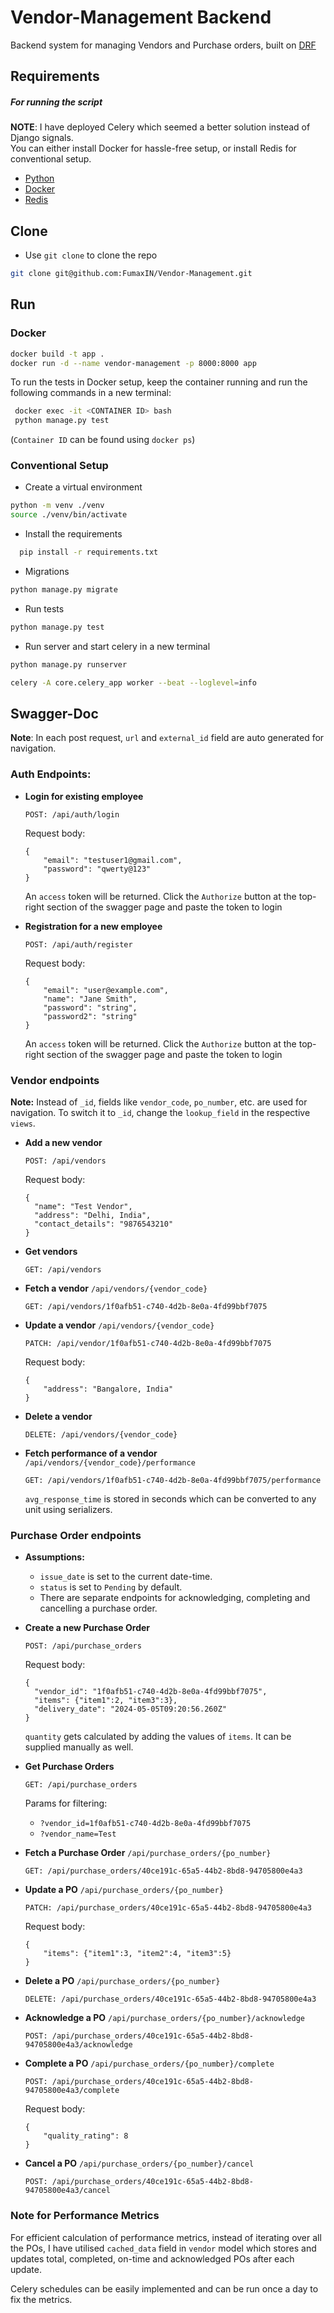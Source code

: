 # Vendor-Management Backend

Backend system for managing Vendors and Purchase orders, built on [DRF](https://www.django-rest-framework.org/)

## Requirements

##### For running the script

**NOTE**: I have deployed Celery which seemed a better solution instead of Django signals. <br />
You can either install Docker for hassle-free setup, or install  Redis for conventional setup.


- [Python](https://www.python.org/downloads/)
- [Docker](https://docs.docker.com/get-docker/)
- [Redis](https://redis.io/download)


## Clone

* Use `git clone` to clone the repo
```bash
git clone git@github.com:FumaxIN/Vendor-Management.git
```

## Run

### Docker
```bash
docker build -t app .
docker run -d --name vendor-management -p 8000:8000 app
```

To run the tests in Docker setup, keep the container running and run the following commands in a new terminal:
```bash
 docker exec -it <CONTAINER ID> bash
 python manage.py test
```
(`Container ID` can be found using `docker ps`)

### Conventional Setup

* Create a virtual environment
```bash
python -m venv ./venv
source ./venv/bin/activate
```

* Install the requirements
```bash
  pip install -r requirements.txt
```
* Migrations
```bash
python manage.py migrate
```
* Run tests
```bash
python manage.py test
```
* Run server and start celery in a new terminal
```bash
python manage.py runserver
```
```bash
celery -A core.celery_app worker --beat --loglevel=info
```



## Swagger-Doc

**Note**: In each post request, `url` and `external_id` field are auto generated for navigation. <br />

### Auth Endpoints:
* **Login for existing employee**
    ```
    POST: /api/auth/login
    ```
   Request body:
    ```
    {
        "email": "testuser1@gmail.com",
        "password": "qwerty@123"
    }
    ```
   An `access` token will be returned. 
   Click the `Authorize` button at the top-right section of the swagger page and paste the token to login


* **Registration for a new employee**
    ```
    POST: /api/auth/register
    ```
    Request body:
    ```
    {
        "email": "user@example.com",
        "name": "Jane Smith",
        "password": "string",
        "password2": "string"
    }
    ```
  An `access` token will be returned.
  Click the `Authorize` button at the top-right section of the swagger page and paste the token to login

### Vendor endpoints

**Note:** Instead of `_id`, fields like `vendor_code`, `po_number`, etc. are used for navigation. To switch it to `_id`, change the `lookup_field` in the respective `views`.

* **Add a new vendor**
    ```
    POST: /api/vendors
    ```
    Request body:
    ```
    {
      "name": "Test Vendor",
      "address": "Delhi, India",
      "contact_details": "9876543210"
    }
    ```

* **Get vendors**
    ```
    GET: /api/vendors
    ```

* **Fetch a vendor** `/api/vendors/{vendor_code}`
    ```
    GET: /api/vendors/1f0afb51-c740-4d2b-8e0a-4fd99bbf7075
    ```


* **Update a vendor** `/api/vendors/{vendor_code}`
    ```
    PATCH: /api/vendor/1f0afb51-c740-4d2b-8e0a-4fd99bbf7075
    ```
  Request body:
    ```
    {
        "address": "Bangalore, India"
    }
    ```

* **Delete a vendor**
    ```
    DELETE: /api/vendors/{vendor_code}
    ```
  
* **Fetch performance of a vendor** `/api/vendors/{vendor_code}/performance`
    ```
    GET: /api/vendors/1f0afb51-c740-4d2b-8e0a-4fd99bbf7075/performance
    ```
  `avg_response_time` is stored in seconds which can be converted to any unit using serializers.


### Purchase Order endpoints
* **Assumptions:**
  - `issue_date` is set to the current date-time.
  - `status` is set to `Pending` by default.
  - There are separate endpoints for acknowledging, completing and cancelling a purchase order.


* **Create a new Purchase Order**
    ```
    POST: /api/purchase_orders
    ```
  Request body:
    ```
    {
      "vendor_id": "1f0afb51-c740-4d2b-8e0a-4fd99bbf7075",
      "items": {"item1":2, "item3":3},
      "delivery_date": "2024-05-05T09:20:56.260Z"
    }
    ```
  `quantity` gets calculated by adding the values of `items`. It can be supplied manually as well.


* **Get Purchase Orders**
    ```
    GET: /api/purchase_orders
    ```
  Params for filtering:
  * `?vendor_id=1f0afb51-c740-4d2b-8e0a-4fd99bbf7075`
  * `?vendor_name=Test`


* **Fetch a Purchase Order** `/api/purchase_orders/{po_number}`
    ```
    GET: /api/purchase_orders/40ce191c-65a5-44b2-8bd8-94705800e4a3
    ```

* **Update a PO** `/api/purchase_orders/{po_number}`
    ```
    PATCH: /api/purchase_orders/40ce191c-65a5-44b2-8bd8-94705800e4a3
    ```
  Request body:
    ```
    {
        "items": {"item1":3, "item2":4, "item3":5}
    }
    ```

* **Delete a PO** `/api/purchase_orders/{po_number}`
    ```
    DELETE: /api/purchase_orders/40ce191c-65a5-44b2-8bd8-94705800e4a3
    ```
  
* **Acknowledge a PO** `/api/purchase_orders/{po_number}/acknowledge`
    ```
    POST: /api/purchase_orders/40ce191c-65a5-44b2-8bd8-94705800e4a3/acknowledge
    ```
  
* **Complete a PO** `/api/purchase_orders/{po_number}/complete`
    ```
    POST: /api/purchase_orders/40ce191c-65a5-44b2-8bd8-94705800e4a3/complete
    ```
  Request body:
    ```
    {
        "quality_rating": 8
    }
    ```
  
* **Cancel a PO** `/api/purchase_orders/{po_number}/cancel`
    ```
    POST: /api/purchase_orders/40ce191c-65a5-44b2-8bd8-94705800e4a3/cancel
    ```
  

### Note for Performance Metrics  
For efficient calculation of performance metrics, instead of iterating over all the POs, I have utilised `cached_data` field in `vendor` model which stores and updates total, completed, on-time and acknowledged POs after each update. <br />

Celery schedules can be easily implemented and can be run once a day to fix the metrics. <br />